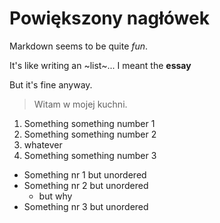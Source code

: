# Powiększony nagłówek

Markdown seems to be quite *fun*.

It's like writing an ~list~... I meant the **essay**

But it's fine anyway.

> Witam w mojej kuchni.

1. Something something number 1
2. Something something number 2
  1. whatever
3. Something something number 3

- Something nr 1 but unordered
- Something nr 2 but unordered
  - but why
- Something nr 3 but unordered
